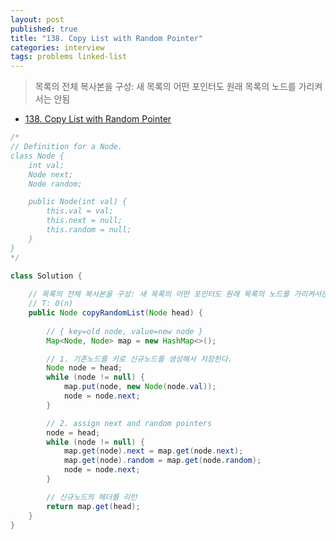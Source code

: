 ```yaml
---
layout: post
published: true
title: "138. Copy List with Random Pointer"
categories: interview
tags: problems linked-list
---
```


> 목록의 전체 복사본을 구성: 새 목록의 어떤 포인터도 원래 목록의 노드를 가리켜서는 안됨

- [138. Copy List with Random Pointer](https://leetcode.com/problems/copy-list-with-random-pointer/)

```java
/*
// Definition for a Node.
class Node {
    int val;
    Node next;
    Node random;

    public Node(int val) {
        this.val = val;
        this.next = null;
        this.random = null;
    }
}
*/

class Solution {
    
    // 목록의 전체 복사본을 구성: 새 목록의 어떤 포인터도 원래 목록의 노드를 가리켜서는 안됨
    // T: O(n)
    public Node copyRandomList(Node head) {
        
        // { key=old node, value=new node }
        Map<Node, Node> map = new HashMap<>();

        // 1. 기존노드를 키로 신규노드를 생성해서 저장한다.
        Node node = head;
        while (node != null) {
            map.put(node, new Node(node.val));
            node = node.next;
        }

        // 2. assign next and random pointers
        node = head;
        while (node != null) {
            map.get(node).next = map.get(node.next);
            map.get(node).random = map.get(node.random);
            node = node.next;
        }

        // 신규노드의 헤더를 리턴
        return map.get(head);
    }
}
```